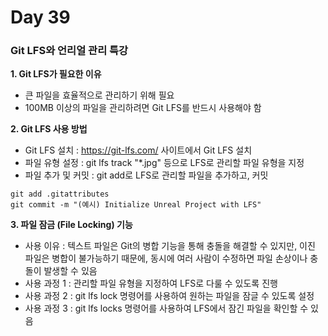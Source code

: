 # Day 39

### Git LFS와 언리얼 관리 특강

**1. Git LFS가 필요한 이유**

- 큰 파일을 효율적으로 관리하기 위해 필요
- 100MB 이상의 파일을 관리하려면 Git LFS를 반드시 사용해야 함

**2. Git LFS 사용 방법**

- Git LFS 설치 : https://git-lfs.com/ 사이트에서 Git LFS 설치
- 파일 유형 설정 : git lfs track "*.jpg" 등으로 LFS로 관리할 파일 유형을 지정
- 파일 추가 및 커밋 : git add로 LFS로 관리할 파일을 추가하고, 커밋

```
git add .gitattributes
git commit -m "(예시) Initialize Unreal Project with LFS"
```

**3. 파일 잠금 (File Locking) 기능**

- 사용 이유 : 텍스트 파일은 Git의 병합 기능을 통해 충돌을 해결할 수 있지만, 이진 파일은 병합이 불가능하기 때문에, 동시에 여러 사람이 수정하면 파일 손상이나 충돌이 발생할 수 있음
- 사용 과정 1 : 관리할 파일 유형을 지정하여 LFS로 다룰 수 있도록 진행
- 사용 과정 2 : git lfs lock 명령어를 사용하여 원하는 파일을 잠글 수 있도록 설정
- 사용 과정 3 : git lfs locks 명령어를 사용하여 LFS에서 잠긴 파일을 확인할 수 있음

